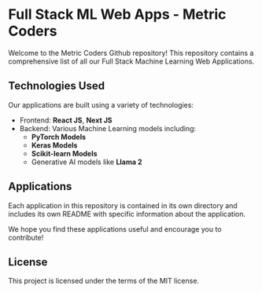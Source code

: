 # Full Stack ML Web Apps - Metric Coders

Welcome to the Metric Coders Github repository! This repository contains a comprehensive list of all our Full Stack Machine Learning Web Applications.

## Technologies Used

Our applications are built using a variety of technologies:

- Frontend: **React JS**, **Next JS**
- Backend: Various Machine Learning models including:
  - **PyTorch Models**
  - **Keras Models**
  - **Scikit-learn Models**
  - Generative AI models like **Llama 2**

## Applications

Each application in this repository is contained in its own directory and includes its own README with specific information about the application.

We hope you find these applications useful and encourage you to contribute!

## License

This project is licensed under the terms of the MIT license.
